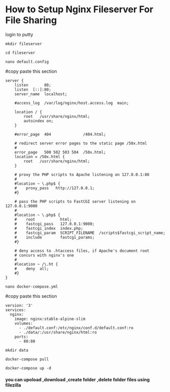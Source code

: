 
# How to Setup Nginx Fileserver For File Sharing

login to putty

```
mkdir fileserver
```

```
cd fileserver
```

```
nano default.config
```

#copy paste this section

```
server {
    listen       80;
    listen  [::]:80;
    server_name  localhost;

    #access_log  /var/log/nginx/host.access.log  main;

    location / {
        root   /usr/share/nginx/html;
        autoindex on;
    }

    #error_page  404              /404.html;

    # redirect server error pages to the static page /50x.html
    #
    error_page   500 502 503 504  /50x.html;
    location = /50x.html {
        root   /usr/share/nginx/html;
    }

    # proxy the PHP scripts to Apache listening on 127.0.0.1:80
    #
    #location ~ \.php$ {
    #    proxy_pass   http://127.0.0.1;
    #}

    # pass the PHP scripts to FastCGI server listening on 127.0.0.1:9000
    #
    #location ~ \.php$ {
    #    root           html;
    #    fastcgi_pass   127.0.0.1:9000;
    #    fastcgi_index  index.php;
    #    fastcgi_param  SCRIPT_FILENAME  /scripts$fastcgi_script_name;
    #    include        fastcgi_params;
    #}

    # deny access to .htaccess files, if Apache's document root
    # concurs with nginx's one
    #
    #location ~ /\.ht {
    #    deny  all;
    #}
}
```

```
nano docker-compose.yml
```

#copy paste this section

```
version: '3'
services:
  nginx:
    image: nginx:stable-alpine-slim
    volumes:
      - ./default.conf:/etc/nginx/conf.d/default.conf:ro
      - ./data/:/usr/share/nginx/html:ro 
    ports:
      - 80:80
```
```
mkdir data
```

```
docker-compose pull
```

```
docker-compose up -d
```





#### you can upoload ,download ,create folder ,delete folder files using filezilla 
